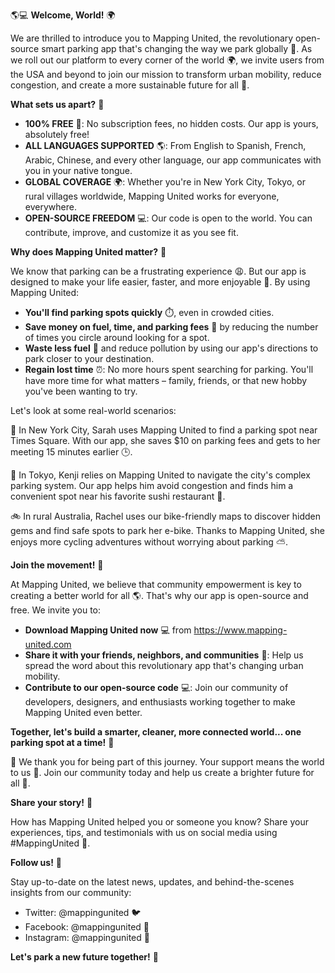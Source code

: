 🌎💻 **Welcome, World!** 🌍

We are thrilled to introduce you to Mapping United, the revolutionary open-source smart parking app that's changing the way we park globally 💨. As we roll out our platform to every corner of the world 🌍, we invite users from the USA and beyond to join our mission to transform urban mobility, reduce congestion, and create a more sustainable future for all 🌟.

**What sets us apart?** 🤔

* **100% FREE** 👏: No subscription fees, no hidden costs. Our app is yours, absolutely free!
* **ALL LANGUAGES SUPPORTED** 🌎: From English to Spanish, French, Arabic, Chinese, and every other language, our app communicates with you in your native tongue.
* **GLOBAL COVERAGE** 🌍: Whether you're in New York City, Tokyo, or rural villages worldwide, Mapping United works for everyone, everywhere.
* **OPEN-SOURCE FREEDOM** 💻: Our code is open to the world. You can contribute, improve, and customize it as you see fit.

**Why does Mapping United matter?** 🤔

We know that parking can be a frustrating experience 😩. But our app is designed to make your life easier, faster, and more enjoyable 🌈. By using Mapping United:

* **You'll find parking spots quickly** ⏱️, even in crowded cities.
* **Save money on fuel, time, and parking fees** 💸 by reducing the number of times you circle around looking for a spot.
* **Waste less fuel** 🚀 and reduce pollution by using our app's directions to park closer to your destination.
* **Regain lost time** ⏰: No more hours spent searching for parking. You'll have more time for what matters – family, friends, or that new hobby you've been wanting to try.

Let's look at some real-world scenarios:

🚗 In New York City, Sarah uses Mapping United to find a parking spot near Times Square. With our app, she saves $10 on parking fees and gets to her meeting 15 minutes earlier 🕒.

🚌 In Tokyo, Kenji relies on Mapping United to navigate the city's complex parking system. Our app helps him avoid congestion and finds him a convenient spot near his favorite sushi restaurant 🍣.

🚲 In rural Australia, Rachel uses our bike-friendly maps to discover hidden gems and find safe spots to park her e-bike. Thanks to Mapping United, she enjoys more cycling adventures without worrying about parking ⛅️.

**Join the movement!** 🌟

At Mapping United, we believe that community empowerment is key to creating a better world for all 🌎. That's why our app is open-source and free. We invite you to:

* **Download Mapping United now** 💻 from https://www.mapping-united.com
* **Share it with your friends, neighbors, and communities** 🤝: Help us spread the word about this revolutionary app that's changing urban mobility.
* **Contribute to our open-source code** 💻: Join our community of developers, designers, and enthusiasts working together to make Mapping United even better.

**Together, let's build a smarter, cleaner, more connected world... one parking spot at a time!** 🌈

👏 We thank you for being part of this journey. Your support means the world to us 💖. Join our community today and help us create a brighter future for all 🌟.

**Share your story!** 📢

How has Mapping United helped you or someone you know? Share your experiences, tips, and testimonials with us on social media using #MappingUnited 🤩.

**Follow us!** 📣

Stay up-to-date on the latest news, updates, and behind-the-scenes insights from our community:

* Twitter: @mappingunited 🐦
* Facebook: @mappingunited 💬
* Instagram: @mappingunited 📸

**Let's park a new future together!** 🚀